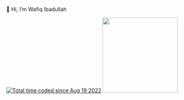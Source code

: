 👋 Hi, I’m Wafiq Ibadullah 

<a href="https://wakatime.com/@b88204f4-069e-45ec-9b22-12ee2d5fd82c"><img src="https://wakatime.com/badge/user/b88204f4-069e-45ec-9b22-12ee2d5fd82c.svg" alt="Total time coded since Aug 19 2022" /></a>
 <img src="https://raw.githubusercontent.com/kangketikonlen/kangketikonlen/main/assets/luffy.gif" width="200"/><br />
